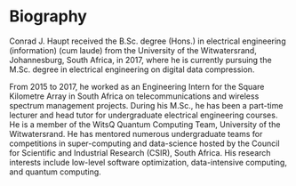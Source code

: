 # Biography

Conrad J. Haupt received the B.Sc. degree (Hons.) in electrical engineering (information) (cum laude) from the University of the Witwatersrand, Johannesburg, South Africa, in 2017, where he is currently pursuing the M.Sc. degree in electrical engineering on digital data compression.

From 2015 to 2017, he worked as an Engineering Intern for the Square Kilometre Array in South Africa on telecommunications and wireless spectrum management projects. During his M.Sc., he has been a part-time lecturer and head tutor for undergraduate electrical engineering courses. He is a member of the WitsQ Quantum Computing Team, University of the Witwatersrand. He has mentored numerous undergraduate teams for competitions in super-computing and data-science hosted by the Council for Scientific and Industrial Research (CSIR), South Africa. His research interests include low-level software optimization, data-intensive computing, and quantum computing.